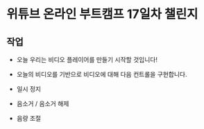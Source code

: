 # 위튜브 온라인 부트캠프 17일차 챌린지

## 작업

- 오늘 우리는 비디오 플레이어를 만들기 시작할 것입니다!

- 오늘의 비디오를 기반으로 비디오에 대해 다음 컨트롤을 구현합니다.

- 일시 정지
- 음소거 / 음소거 해제
- 음량 조절
